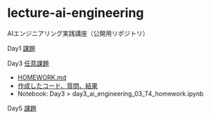# lecture-ai-engineering
AIエンジニアリング実践講座（公開用リポジトリ）

Day1 [課題](https://github.com/taitai-2009/lecture-ai-engineering/tree/master/day1)

Day3 [任意課題](https://github.com/taitai-2009/lecture-ai-engineering/tree/master/day3)
* [HOMEWORK.md](https://github.com/taitai-2009/lecture-ai-engineering/blob/master/day3/HOMEWORK.md)
* [作成したコード、質問、結果](https://github.com/taitai-2009/lecture-ai-engineering/blob/master/day3/day3_ai_engineering_03_t4_homework.py)
* Notebook: Day3 > day3_ai_engineering_03_T4_homework.ipynb

Day5 [課題](https://github.com/taitai-2009/lecture-ai-engineering/actions/runs/15086267153/job/42409164318)